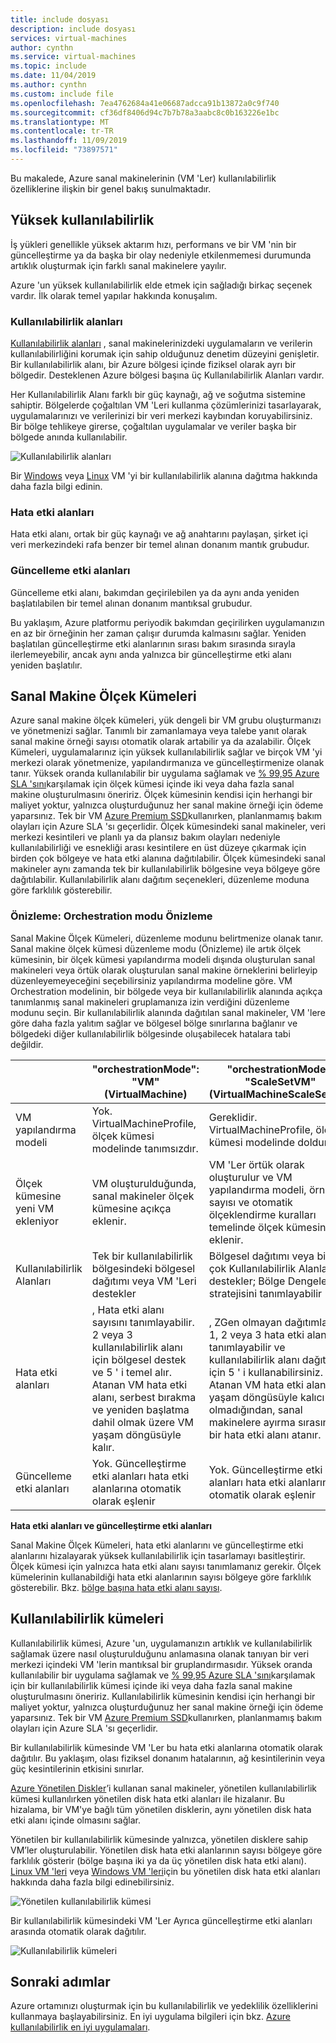```yaml
---
title: include dosyası
description: include dosyası
services: virtual-machines
author: cynthn
ms.service: virtual-machines
ms.topic: include
ms.date: 11/04/2019
ms.author: cynthn
ms.custom: include file
ms.openlocfilehash: 7ea4762684a41e06687adcca91b13872a0c9f740
ms.sourcegitcommit: cf36df8406d94c7b7b78a3aabc8c0b163226e1bc
ms.translationtype: MT
ms.contentlocale: tr-TR
ms.lasthandoff: 11/09/2019
ms.locfileid: "73897571"
---
```

Bu makalede, Azure sanal makinelerinin (VM 'Ler) kullanılabilirlik özelliklerine ilişkin bir genel bakış sunulmaktadır.

## <a name="high-availability"></a>Yüksek kullanılabilirlik

İş yükleri genellikle yüksek aktarım hızı, performans ve bir VM 'nin bir güncelleştirme ya da başka bir olay nedeniyle etkilenmemesi durumunda artıklık oluşturmak için farklı sanal makinelere yayılır. 

Azure 'un yüksek kullanılabilirlik elde etmek için sağladığı birkaç seçenek vardır. İlk olarak temel yapılar hakkında konuşalım. 

### <a name="availability-zones"></a>Kullanılabilirlik alanları

[Kullanılabilirlik alanları](../articles/availability-zones/az-overview.md) , sanal makinelerinizdeki uygulamaların ve verilerin kullanılabilirliğini korumak için sahip olduğunuz denetim düzeyini genişletir. Bir kullanılabilirlik alanı, bir Azure bölgesi içinde fiziksel olarak ayrı bir bölgedir. Desteklenen Azure bölgesi başına üç Kullanılabilirlik Alanları vardır. 

Her Kullanılabilirlik Alanı farklı bir güç kaynağı, ağ ve soğutma sistemine sahiptir. Bölgelerde çoğaltılan VM 'Leri kullanma çözümlerinizi tasarlayarak, uygulamalarınızı ve verilerinizi bir veri merkezi kaybından koruyabilirsiniz. Bir bölge tehlikeye girerse, çoğaltılan uygulamalar ve veriler başka bir bölgede anında kullanılabilir. 

![Kullanılabilirlik alanları](./media/virtual-machines-common-regions-and-availability/three-zones-per-region.png)

Bir [Windows](../articles/virtual-machines/windows/create-powershell-availability-zone.md) veya [Linux](../articles/virtual-machines/linux/create-cli-availability-zone.md) VM 'yi bir kullanılabilirlik alanına dağıtma hakkında daha fazla bilgi edinin.


### <a name="fault-domains"></a>Hata etki alanları

Hata etki alanı, ortak bir güç kaynağı ve ağ anahtarını paylaşan, şirket içi veri merkezindeki rafa benzer bir temel alınan donanım mantık grubudur. 

### <a name="update-domains"></a>Güncelleme etki alanları

Güncelleme etki alanı, bakımdan geçirilebilen ya da aynı anda yeniden başlatılabilen bir temel alınan donanım mantıksal grubudur. 

Bu yaklaşım, Azure platformu periyodik bakımdan geçirilirken uygulamanızın en az bir örneğinin her zaman çalışır durumda kalmasını sağlar. Yeniden başlatılan güncelleştirme etki alanlarının sırası bakım sırasında sırayla ilerlemeyebilir, ancak aynı anda yalnızca bir güncelleştirme etki alanı yeniden başlatılır.


## <a name="virtual-machines-scale-sets"></a>Sanal Makine Ölçek Kümeleri 

Azure sanal makine ölçek kümeleri, yük dengeli bir VM grubu oluşturmanızı ve yönetmenizi sağlar. Tanımlı bir zamanlamaya veya talebe yanıt olarak sanal makine örneği sayısı otomatik olarak artabilir ya da azalabilir. Ölçek Kümeleri, uygulamalarınız için yüksek kullanılabilirlik sağlar ve birçok VM 'yi merkezi olarak yönetmenize, yapılandırmanıza ve güncelleştirmenize olanak tanır. Yüksek oranda kullanılabilir bir uygulama sağlamak ve [% 99,95 Azure SLA 'sını](https://azure.microsoft.com/support/legal/sla/virtual-machines/)karşılamak için ölçek kümesi içinde iki veya daha fazla sanal makine oluşturulmasını öneririz. Ölçek kümesinin kendisi için herhangi bir maliyet yoktur, yalnızca oluşturduğunuz her sanal makine örneği için ödeme yaparsınız. Tek bir VM [Azure Premium SSD](https://docs.microsoft.com/azure/virtual-machines/windows/disks-types#premium-ssd)kullanırken, planlanmamış bakım olayları için Azure SLA 'sı geçerlidir. Ölçek kümesindeki sanal makineler, veri merkezi kesintileri ve planlı ya da plansız bakım olayları nedeniyle kullanılabilirliği ve esnekliği arası kesintilere en üst düzeye çıkarmak için birden çok bölgeye ve hata etki alanına dağıtılabilir. Ölçek kümesindeki sanal makineler aynı zamanda tek bir kullanılabilirlik bölgesine veya bölgeye göre dağıtılabilir. Kullanılabilirlik alanı dağıtım seçenekleri, düzenleme moduna göre farklılık gösterebilir.

### <a name="preview-orchestration-mode-preview"></a>Önizleme: Orchestration modu Önizleme
Sanal Makine Ölçek Kümeleri, düzenleme modunu belirtmenize olanak tanır.  Sanal makine ölçek kümesi düzenleme modu (Önizleme) ile artık ölçek kümesinin, bir ölçek kümesi yapılandırma modeli dışında oluşturulan sanal makineleri veya örtük olarak oluşturulan sanal makine örneklerini belirleyip düzenleyemeyeceğini seçebilirsiniz yapılandırma modeline göre. VM Orchestration modelinin, bir bölgede veya bir kullanılabilirlik alanında açıkça tanımlanmış sanal makineleri gruplamanıza izin verdiğini düzenleme modunu seçin. Bir kullanılabilirlik alanında dağıtılan sanal makineler, VM 'lere göre daha fazla yalıtım sağlar ve bölgesel bölge sınırlarına bağlanır ve bölgedeki diğer kullanılabilirlik bölgesinde oluşabilecek hatalara tabi değildir. 

|   | "orchestrationMode": "VM" (VirtualMachine)| "orchestrationMode": "ScaleSetVM" (VirtualMachineScaleSetVM) |
|----|----|----|
| VM yapılandırma modeli| Yok. VirtualMachineProfile, ölçek kümesi modelinde tanımsızdır. | Gereklidir. VirtualMachineProfile, ölçek kümesi modelinde doldurulur. |
| Ölçek kümesine yeni VM ekleniyor| VM oluşturulduğunda, sanal makineler ölçek kümesine açıkça eklenir. | VM 'Ler örtük olarak oluşturulur ve VM yapılandırma modeli, örnek sayısı ve otomatik ölçeklendirme kuralları temelinde ölçek kümesine eklenir. |
| Kullanılabilirlik Alanları| Tek bir kullanılabilirlik bölgesindeki bölgesel dağıtımı veya VM 'Leri destekler| Bölgesel dağıtımı veya birden çok Kullanılabilirlik Alanları destekler; Bölge Dengeleme stratejisini tanımlayabilir |
| Hata etki alanları| , Hata etki alanı sayısını tanımlayabilir. 2 veya 3 kullanılabilirlik alanı için bölgesel destek ve 5 ' i temel alır. Atanan VM hata etki alanı, serbest bırakma ve yeniden başlatma dahil olmak üzere VM yaşam döngüsüyle kalır. | , ZGen olmayan dağıtımlar için 1, 2 veya 3 hata etki alanı tanımlayabilir ve kullanılabilirlik alanı dağıtımları için 5 ' i kullanabilirsiniz. Atanan VM hata etki alanı VM yaşam döngüsüyle kalıcı olmadığından, sanal makinelere ayırma sırasında bir hata etki alanı atanır. |
| Güncelleme etki alanları| Yok. Güncelleştirme etki alanları hata etki alanlarına otomatik olarak eşlenir| Yok. Güncelleştirme etki alanları hata etki alanlarına otomatik olarak eşlenir |

**Hata etki alanları ve güncelleştirme etki alanları**

Sanal Makine Ölçek Kümeleri, hata etki alanlarını ve güncelleştirme etki alanlarını hizalayarak yüksek kullanılabilirlik için tasarlamayı basitleştirir. Ölçek kümesi için yalnızca hata etki alanı sayısı tanımlamanız gerekir. Ölçek kümelerinin kullanabildiği hata etki alanlarının sayısı bölgeye göre farklılık gösterebilir. Bkz. [bölge başına hata etki alanı sayısı](https://docs.microsoft.com/azure/virtual-machines/windows/manage-availability#number-of-fault-domains-per-region).


## <a name="availability-sets"></a>Kullanılabilirlik kümeleri
Kullanılabilirlik kümesi, Azure 'un, uygulamanızın artıklık ve kullanılabilirlik sağlamak üzere nasıl oluşturulduğunu anlamasına olanak tanıyan bir veri merkezi içindeki VM 'lerin mantıksal bir gruplandırmasıdır. Yüksek oranda kullanılabilir bir uygulama sağlamak ve [% 99,95 Azure SLA 'sını](https://azure.microsoft.com/support/legal/sla/virtual-machines/)karşılamak için bir kullanılabilirlik kümesi içinde iki veya daha fazla sanal makine oluşturulmasını öneririz. Kullanılabilirlik kümesinin kendisi için herhangi bir maliyet yoktur, yalnızca oluşturduğunuz her sanal makine örneği için ödeme yaparsınız. Tek bir VM [Azure Premium SSD](../articles/virtual-machines/windows/disks-types.md#premium-ssd)kullanırken, planlanmamış bakım olayları için Azure SLA 'sı geçerlidir.

Bir kullanılabilirlik kümesinde VM 'Ler bu hata etki alanlarına otomatik olarak dağıtılır. Bu yaklaşım, olası fiziksel donanım hatalarının, ağ kesintilerinin veya güç kesintilerinin etkisini sınırlar.

[Azure Yönetilen Diskler](../articles/virtual-machines/windows/faq-for-disks.md)’i kullanan sanal makineler, yönetilen kullanılabilirlik kümesi kullanılırken yönetilen disk hata etki alanları ile hizalanır. Bu hizalama, bir VM'ye bağlı tüm yönetilen disklerin, aynı yönetilen disk hata etki alanı içinde olmasını sağlar. 

Yönetilen bir kullanılabilirlik kümesinde yalnızca, yönetilen disklere sahip VM’ler oluşturulabilir. Yönetilen disk hata etki alanlarının sayısı bölgeye göre farklılık gösterir (bölge başına iki ya da üç yönetilen disk hata etki alanı). [Linux VM 'leri](../articles/virtual-machines/linux/manage-availability.md?#use-managed-disks-for-vms-in-an-availability-set) veya [Windows VM 'leri](../articles/virtual-machines/windows/manage-availability.md?#use-managed-disks-for-vms-in-an-availability-set)için bu yönetilen disk hata etki alanları hakkında daha fazla bilgi edinebilirsiniz.

![Yönetilen kullanılabilirlik kümesi](./media/virtual-machines-common-manage-availability/md-fd-updated.png)


Bir kullanılabilirlik kümesindeki VM 'Ler Ayrıca güncelleştirme etki alanları arasında otomatik olarak dağıtılır. 

![Kullanılabilirlik kümeleri](./media/virtual-machines-common-manage-availability/ud-fd-configuration.png)

## <a name="next-steps"></a>Sonraki adımlar
Azure ortamınızı oluşturmak için bu kullanılabilirlik ve yedeklilik özelliklerini kullanmaya başlayabilirsiniz. En iyi uygulama bilgileri için bkz. [Azure kullanılabilirlik en iyi uygulamaları](/azure/architecture/checklist/resiliency-per-service).

